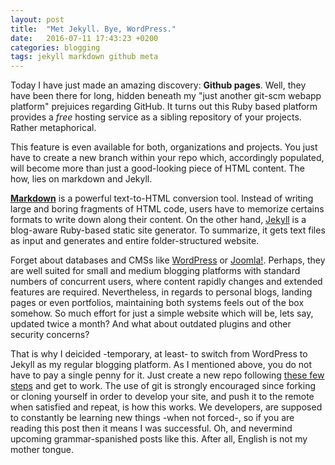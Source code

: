 ```yaml
---
layout: post
title:  "Met Jekyll. Bye, WordPress."
date:   2016-07-11 17:43:23 +0200
categories: blogging
tags: jekyll markdown github meta
---
```

Today I have just made an amazing discovery: **Github pages**. Well, they have been
there for long, hidden beneath my "just another git-scm webapp platform" prejuices
regarding GitHub. It turns out this Ruby based platform provides a *free* hosting 
service as a sibling repository of your projects. Rather metaphorical. 

This feature is even available for both, organizations and projects. You just 
have to create a new branch within your repo which, accordingly populated, will become more than
just a good-looking piece of HTML content. The how, lies on markdown and Jekyll.

**[Markdown][markdown-site]** is a powerful text-to-HTML conversion tool. Instead of writing large
and boring fragments of HTML code, users have to memorize certains formats to
write down along their content. On the other hand, [Jekyll][jekyll-docs] is a blog-aware Ruby-based 
static site generator. To summarize, it gets text files as input and generates
and entire folder-structured website.

Forget about databases and CMSs like [WordPress][wordpress-site] or [Joomla!][joomla-site]. Perhaps, they are well
suited for small and medium blogging platforms with standard numbers of concurrent
users, where content rapidly changes and extended features are required. Nevertheless, 
in regards to personal blogs, landing pages or even portfolios, maintaining both systems feels
out of the box somehow. So much effort for just a simple website which will be, 
lets say, updated twice a month? And what about outdated plugins and other security
concerns?

That is why I deicided -temporary, at least- to switch from WordPress to Jekyll 
as my regular blogging platform. As I mentioned above, you do not have to pay
a single penny for it. Just create a new repo following [these few steps][few-steps] and get
to work. The use of git is strongly encouraged since forking or cloning yourself
in order to develop your site, and push it to the remote when satisfied and repeat, 
is how this works. We developers, are supposed to constantly 
be learning new things -when not forced-, so if you are reading this post then 
it means I was successful. Oh, and nevermind upcoming grammar-spanished posts like
this. After all, English is not my mother tongue.
 

[jekyll-docs]: http://jekyllrb.com/docs/home "Jeyll official documentation"
[wordpress-site]: https://wordpress.org "WordPress organization"
[joomla-site]: https://joomla.org "Joomla organization"
[markdown-site]: https://daringfireball.net/projects/markdown "Markdown project page"
[few-steps]: https://pages.github.com/ "Github pages. Landing with quick-start"
